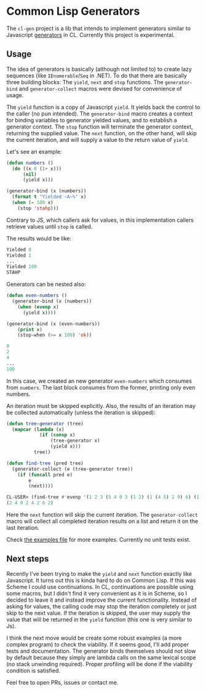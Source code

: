 # Common Lisp Generators

The `cl-gen` project is a lib that intends to implement generators similar to
Javascript
[generators](https://javascript.plainenglish.io/javascript-lazy-evaluation-generators-examples-included-f9eaa517f969)
in CL. Currently this project is experimental.

## Usage

The idea of generators is basically (although not limited to) to create lazy
sequences (like `IEnumerable`/`Seq` in .NET). To do that there are basically
three building blocks: The `yield`, `next` and `stop` functions. The
`generator-bind` and `generator-collect` macros were devised for convenience of
usage.

The `yield` function is a copy of Javascript `yield`. It yields back the
control to the caller (no pun intended). The `generator-bind` macro creates a
context for binding variables to generator yielded values, and to establish a
generator context. The `stop` function will terminate the generator context,
returning the supplied value. The `next` function, on the other hand, will skip
the current iteration, and will supply a value to the return value of `yield`.

Let's see an example:

```lisp
(defun numbers ()
  (do ((x 0 (1+ x)))
      (nil)
      (yield x)))

(generator-bind (x (numbers))
  (format t "Yielded ~A~%" x)
  (when (= 100 x)
    (stop 'stahp)))
```

Contrary to JS, which callers ask for values, in this implementation callers
retrieve values until `stop` is called.

The results would be like:

```lisp
Yielded 0
Yielded 1
...
Yielded 100
STAHP
```

Generators can be nested also:

```lisp
(defun even-numbers ()
  (generator-bind (x (numbers))
    (when (evenp x)
      (yield x))))

(generator-bind (x (even-numbers))
    (print x)
    (stop-when (>= x 100) 'ok))
```

```lisp
0
2
4
...
100
```

In this case, we created an new generator `even-numbers` which consumes from
`numbers`. The last block consumes from the former, printing only even numbers.

An iteration must be skipped explicitly. Also, the results of an iteration
may be collected automatically (unless the iteration is skipped):

```lisp
(defun tree-generator (tree)
  (mapcar (lambda (x)
            (if (consp x)
                (tree-generator x)
                (yield x)))
          tree))

(defun find-tree (pred tree)
  (generator-collect (e (tree-generator tree))
    (if (funcall pred e)
        e
        (next))))
```

```lisp
CL-USER> (find-tree #'evenp '(1 2 3 (5 4 0 3 (1 2) (1 (4 5) 2 9) 6) (1 3 2)))
(2 4 0 2 4 2 6 2)
```

Here the `next` function will skip the current iteration. The
`generator-collect` macro will collect all completed iteration results on a
list and return it on the last iteration.

Check [the examples file](src/examples.lisp) for more examples. Currently no
unit tests exist.

## Next steps

Recently I've been trying to make the `yield` and `next` function exactly like
Javascript. It turns out this is kinda hard to do on Common Lisp. If this was
Scheme I could use continuations. In CL, continuations are possible using some
macros, but I didn't find it very convenient as it is in Scheme, so I decided
to leave it and instead improve the current functionality. Instead of asking
for values, the calling code may stop the iteration completely or just skip to
the next value. If the iteration is skipped, the user may supply the value that
will be returned in the `yield` function (this one is very similar to Js).

I think the next move would be create some robust examples (a more complex
program) to check the viability. If it seems good, I'll add proper tests and
documentation. The generator binds themselves should not slow by default
because they simply are lambda calls on the same lexical scope (no stack
unwinding required). Proper profiling will be done if the viability condition
is satisfied.

Feel free to open PRs, issues or contact me.
